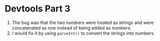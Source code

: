 # Devtools Part 3

1. The bug was that the two numbers were treated as strings and were concatenated as one instead of being added as numbers.
2. I would fix it by using `parseInt()` to convert the strings into numbers.
